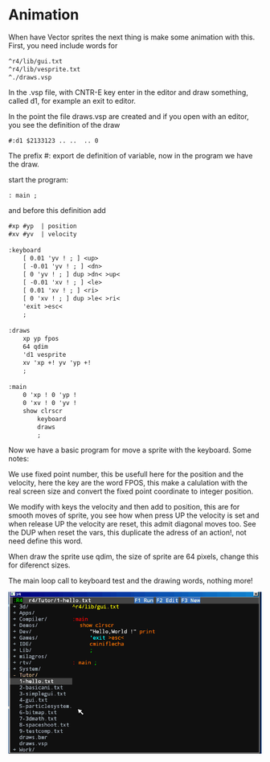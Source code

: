 # Animation

When have Vector sprites the next thing is make some animation with this.
First, you need include words for

```
^r4/lib/gui.txt
^r4/lib/vesprite.txt
^./draws.vsp
```

In the .vsp file, with CNTR-E key enter in the editor and draw something, called d1, for example an exit to editor.

In the point the file draws.vsp are created and if you open with an editor, you see the definition of the draw

```
#:d1 $2133123 .. ..  .. 0
```

The prefix #: export de definition of variable, now in the program we have the draw.

start the program:

```
: main ;
```

and before this definition add

```
#xp #yp  | position
#xv #yv	 | velocity

:keyboard
	[ 0.01 'yv ! ; ] <up>
	[ -0.01 'yv ! ; ] <dn>
	[ 0 'yv ! ; ] dup >dn< >up<
	[ -0.01 'xv ! ; ] <le>
	[ 0.01 'xv ! ; ] <ri>
	[ 0 'xv ! ; ] dup >le< >ri<
	'exit >esc<
	;

:draws
	xp yp fpos
	64 qdim
	'd1 vesprite
	xv 'xp +! yv 'yp +!
	;

:main
	0 'xp ! 0 'yp !
	0 'xv ! 0 'yv !
	show clrscr
		keyboard
		draws
		;
```

Now we have a basic program for move a sprite with the keyboard. Some notes:

We use fixed point number, this be usefull here for the position and the velocity, here the key are the word FPOS, this make a calulation with the real screen size and convert the fixed point coordinate to integer position.

We modify with keys the velocity and then add to position, this are for smooth moves of sprite, you see how when press UP the velocity is set and when release UP the velocity are reset, this admit diagonal moves too. See the DUP when reset the vars, this duplicate the adress of an action!, not need define this word.

When draw the sprite use qdim, the size of sprite are 64 pixels, change this for diferenct sizes.

The main loop call to keyboard test and the drawing words, nothing more!

<img src="gif/basicani.gif">

